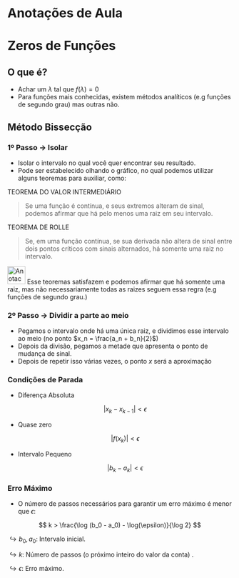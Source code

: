# Anotações de Aula

# Zeros de Funções

## O que é?

- Achar um $\lambda$ tal que $f(\lambda) = 0$
- Para funções mais conhecidas, existem métodos analíticos (e.g funções de segundo grau) mas outras não.

## Método Bissecção

### 1º Passo → Isolar

- Isolar o intervalo no qual você quer encontrar seu resultado.
- Pode ser estabelecido olhando o gráfico, no qual podemos utilizar alguns teoremas para auxiliar, como:

TEOREMA DO VALOR INTERMEDIÁRIO

> Se uma função é contínua, e seus extremos alteram de sinal, podemos afirmar que há pelo menos uma raiz em seu intervalo.
> 

TEOREMA DE ROLLE

> Se, em uma função contínua, se sua derivada não altera de sinal entre dois pontos críticos com sinais alternados, há somente uma raiz no intervalo.
> 

<aside>
<img src="Anotac%CC%A7o%CC%83es%20de%20Aula%20f5a1f4d27ef149a685d8a4e3df4174ec/Evangelion.gif" alt="Anotac%CC%A7o%CC%83es%20de%20Aula%20f5a1f4d27ef149a685d8a4e3df4174ec/Evangelion.gif" width="40px" /> Esse teoremas satisfazem e podemos afirmar que há somente uma raiz, mas não necessariamente todas as raizes seguem essa regra (e.g funções de segundo grau.)

</aside>

### 2º Passo → Dividir a parte ao meio

- Pegamos o intervalo onde há uma única raiz, e dividimos esse intervalo ao meio (no ponto $x_n  = \frac{a_n + b_n}{2}$)
- Depois da divisão, pegamos a metade que apresenta o ponto de mudança de sinal.
- Depois de repetir isso várias vezes, o ponto $x$ será a aproximação

### Condições de Parada

- Diferença Absoluta
    
    $$
    |x_k - x_{k-1}| < \epsilon
    $$
    
- Quase zero
    
    $$
    |f(x_k)| < \epsilon
    $$
    
- Intervalo Pequeno
    
    $$
    |b_k - a_k| < \epsilon
    $$
    

### Erro Máximo

- O número de passos necessários para garantir um erro máximo é menor que $\epsilon$:

$$
k > \frac{\log (b_0 - a_0) - \log(\epsilon)}{\log 2}
$$

$\hookrightarrow b_0, a_0$: Intervalo inicial.

$\hookrightarrow k$: Número de passos (o próximo inteiro do valor da conta) .

$\hookrightarrow \epsilon$: Erro máximo.